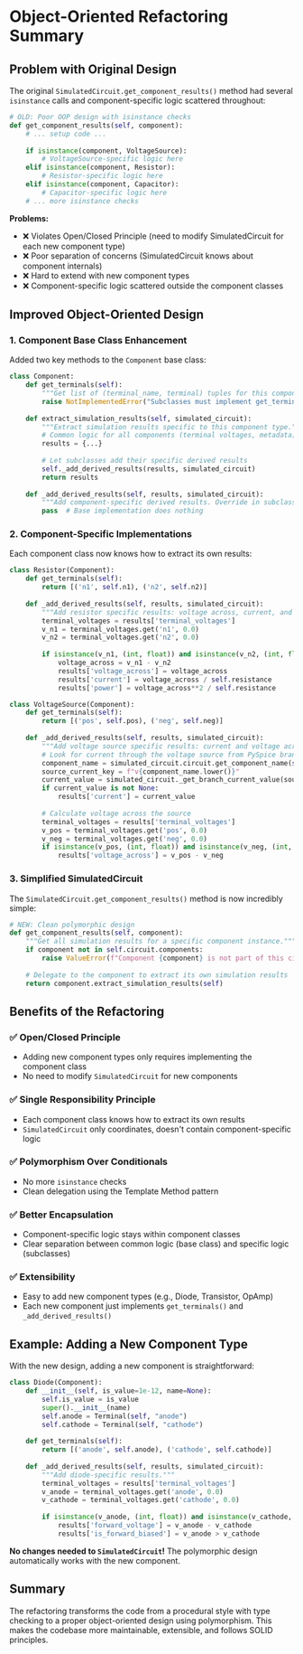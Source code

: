 # Object-Oriented Refactoring Summary

## Problem with Original Design

The original `SimulatedCircuit.get_component_results()` method had several `isinstance` calls and component-specific logic scattered throughout:

```python
# OLD: Poor OOP design with isinstance checks
def get_component_results(self, component):
    # ... setup code ...
    
    if isinstance(component, VoltageSource):
        # VoltageSource-specific logic here
    elif isinstance(component, Resistor):
        # Resistor-specific logic here  
    elif isinstance(component, Capacitor):
        # Capacitor-specific logic here
    # ... more isinstance checks
```

**Problems:**
- ❌ Violates Open/Closed Principle (need to modify SimulatedCircuit for each new component type)
- ❌ Poor separation of concerns (SimulatedCircuit knows about component internals)
- ❌ Hard to extend with new component types
- ❌ Component-specific logic scattered outside the component classes

## Improved Object-Oriented Design

### 1. **Component Base Class Enhancement**

Added two key methods to the `Component` base class:

```python
class Component:
    def get_terminals(self):
        """Get list of (terminal_name, terminal) tuples for this component."""
        raise NotImplementedError("Subclasses must implement get_terminals()")
    
    def extract_simulation_results(self, simulated_circuit):
        """Extract simulation results specific to this component type."""
        # Common logic for all components (terminal voltages, metadata)
        results = {...}
        
        # Let subclasses add their specific derived results
        self._add_derived_results(results, simulated_circuit)
        return results
    
    def _add_derived_results(self, results, simulated_circuit):
        """Add component-specific derived results. Override in subclasses."""
        pass  # Base implementation does nothing
```

### 2. **Component-Specific Implementations**

Each component class now knows how to extract its own results:

```python
class Resistor(Component):
    def get_terminals(self):
        return [('n1', self.n1), ('n2', self.n2)]
    
    def _add_derived_results(self, results, simulated_circuit):
        """Add resistor specific results: voltage across, current, and power."""
        terminal_voltages = results['terminal_voltages']
        v_n1 = terminal_voltages.get('n1', 0.0)
        v_n2 = terminal_voltages.get('n2', 0.0)
        
        if isinstance(v_n1, (int, float)) and isinstance(v_n2, (int, float)):
            voltage_across = v_n1 - v_n2
            results['voltage_across'] = voltage_across
            results['current'] = voltage_across / self.resistance
            results['power'] = voltage_across**2 / self.resistance

class VoltageSource(Component):
    def get_terminals(self):
        return [('pos', self.pos), ('neg', self.neg)]
    
    def _add_derived_results(self, results, simulated_circuit):
        """Add voltage source specific results: current and voltage across."""
        # Look for current through the voltage source from PySpice branches
        component_name = simulated_circuit.circuit.get_component_name(self)
        source_current_key = f"v{component_name.lower()}"
        current_value = simulated_circuit._get_branch_current_value(source_current_key)
        if current_value is not None:
            results['current'] = current_value
        
        # Calculate voltage across the source
        terminal_voltages = results['terminal_voltages']
        v_pos = terminal_voltages.get('pos', 0.0)
        v_neg = terminal_voltages.get('neg', 0.0)
        if isinstance(v_pos, (int, float)) and isinstance(v_neg, (int, float)):
            results['voltage_across'] = v_pos - v_neg
```

### 3. **Simplified SimulatedCircuit**

The `SimulatedCircuit.get_component_results()` method is now incredibly simple:

```python
# NEW: Clean polymorphic design
def get_component_results(self, component):
    """Get all simulation results for a specific component instance."""
    if component not in self.circuit.components:
        raise ValueError(f"Component {component} is not part of this circuit")
    
    # Delegate to the component to extract its own simulation results
    return component.extract_simulation_results(self)
```

## Benefits of the Refactoring

### ✅ **Open/Closed Principle**
- Adding new component types only requires implementing the component class
- No need to modify `SimulatedCircuit` for new components

### ✅ **Single Responsibility Principle**
- Each component class knows how to extract its own results
- `SimulatedCircuit` only coordinates, doesn't contain component-specific logic

### ✅ **Polymorphism Over Conditionals**
- No more `isinstance` checks
- Clean delegation using the Template Method pattern

### ✅ **Better Encapsulation**
- Component-specific logic stays within component classes
- Clear separation between common logic (base class) and specific logic (subclasses)

### ✅ **Extensibility**
- Easy to add new component types (e.g., Diode, Transistor, OpAmp)
- Each new component just implements `get_terminals()` and `_add_derived_results()`

## Example: Adding a New Component Type

With the new design, adding a new component is straightforward:

```python
class Diode(Component):
    def __init__(self, is_value=1e-12, name=None):
        self.is_value = is_value
        super().__init__(name)
        self.anode = Terminal(self, "anode")
        self.cathode = Terminal(self, "cathode")
    
    def get_terminals(self):
        return [('anode', self.anode), ('cathode', self.cathode)]
    
    def _add_derived_results(self, results, simulated_circuit):
        """Add diode-specific results."""
        terminal_voltages = results['terminal_voltages']
        v_anode = terminal_voltages.get('anode', 0.0)
        v_cathode = terminal_voltages.get('cathode', 0.0)
        
        if isinstance(v_anode, (int, float)) and isinstance(v_cathode, (int, float)):
            results['forward_voltage'] = v_anode - v_cathode
            results['is_forward_biased'] = v_anode > v_cathode
```

**No changes needed to `SimulatedCircuit`!** The polymorphic design automatically works with the new component.

## Summary

The refactoring transforms the code from a procedural style with type checking to a proper object-oriented design using polymorphism. This makes the codebase more maintainable, extensible, and follows SOLID principles. 